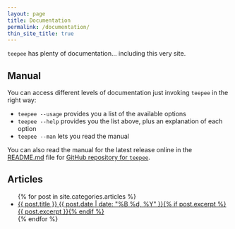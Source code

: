```yaml
---
layout: page
title: Documentation
permalink: /documentation/
thin_site_title: true
---
```


`teepee` has plenty of documentation... including this very site.

## Manual

You can access different levels of documentation just invoking `teepee`
in the right way:

- `teepee --usage` provides you a list of the available options
- `teepee --help` provides you the list above, plus an explanation of
  each option
- `teepee --man` lets you read the manual

You can also read the manual for the latest release online in the
[README.md](https://github.com/polettix/teepee/blob/master/README.md)
file for [GitHub repository for
`teepee`](https://github.com/polettix/teepee/).

## Articles

<ul class="post-list">
{% for post in site.categories.articles %} 
  <li><article><a href="{% if post.link %}{{ post.link }}{% else %}{{ site.url }}{{ post.url }}{% endif %}">{{ post.title }} <span class="entry-date"><time datetime="{{ post.date | date_to_xmlschema }}">{{ post.date | date: "%B %d, %Y" }}</time></span>{% if post.excerpt %} <span class="excerpt">{{ post.excerpt }}</span>{% endif %}</a></article></li>
{% endfor %}
</ul>
